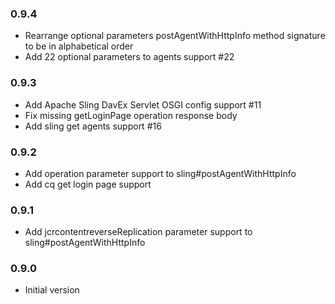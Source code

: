 ### 0.9.4
* Rearrange optional parameters postAgentWithHttpInfo method signature to be in alphabetical order
* Add 22 optional parameters to agents support #22

### 0.9.3
* Add Apache Sling DavEx Servlet OSGI config support #11
* Fix missing getLoginPage operation response body
* Add sling get agents support #16

### 0.9.2
* Add operation parameter support to sling#postAgentWithHttpInfo
* Add cq get login page support

### 0.9.1
* Add jcrcontentreverseReplication parameter support to sling#postAgentWithHttpInfo

### 0.9.0
* Initial version

